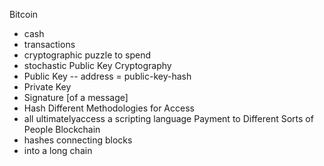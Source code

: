 Bitcoin
- cash
- transactions
- cryptographic puzzle to spend
- stochastic
Public Key Cryptography
- Public Key
-- address = public-key-hash
- Private Key
- Signature [of a message]
- Hash
Different Methodologies for Access
- all ultimatelyaccess a scripting language
Payment to Different Sorts of People
Blockchain
- hashes connecting blocks
- into a long chain
